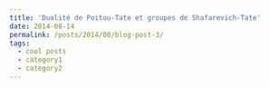 ```yaml
---
title: 'Dualité de Poitou-Tate et groupes de Shafarevich-Tate'
date: 2014-08-14
permalink: /posts/2014/08/blog-post-3/
tags:
  - cool posts
  - category1
  - category2
---
```


